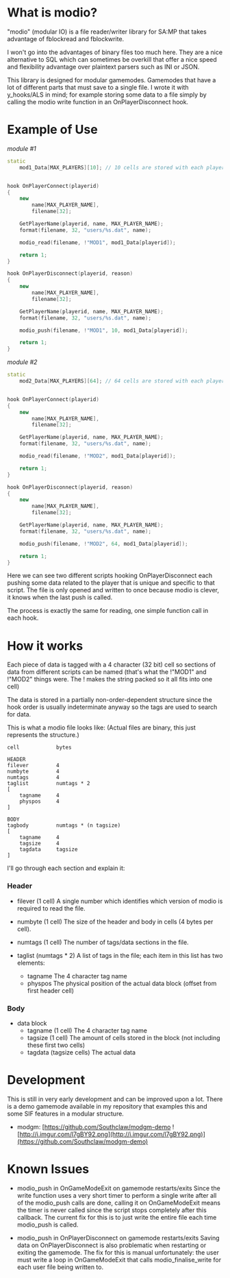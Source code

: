 # What is modio?

"modio" (modular IO) is a file reader/writer library for SA:MP that takes advantage of fblockread and fblockwrite.

I won't go into the advantages of binary files too much here. They are a nice alternative to SQL which can sometimes be overkill that offer a nice speed and flexibility advantage over plaintext parsers such as INI or JSON.

This library is designed for modular gamemodes. Gamemodes that have a lot of different parts that must save to a single file. I wrote it with y_hooks/ALS in mind; for example storing some data to a file simply by calling the modio write function in an OnPlayerDisconnect hook.
<!--more-->

# Example of Use

*module #1*
```cpp
static
    mod1_Data[MAX_PLAYERS][10]; // 10 cells are stored with each player


hook OnPlayerConnect(playerid)
{
    new
        name[MAX_PLAYER_NAME],
        filename[32];

    GetPlayerName(playerid, name, MAX_PLAYER_NAME);
    format(filename, 32, "users/%s.dat", name);

    modio_read(filename, !"MOD1", mod1_Data[playerid]);

    return 1;
}

hook OnPlayerDisconnect(playerid, reason)
{
    new
        name[MAX_PLAYER_NAME],
        filename[32];

    GetPlayerName(playerid, name, MAX_PLAYER_NAME);
    format(filename, 32, "users/%s.dat", name);

    modio_push(filename, !"MOD1", 10, mod1_Data[playerid]);

    return 1;
}
```

*module #2*
```cpp
static
    mod2_Data[MAX_PLAYERS][64]; // 64 cells are stored with each player


hook OnPlayerConnect(playerid)
{
    new
        name[MAX_PLAYER_NAME],
        filename[32];

    GetPlayerName(playerid, name, MAX_PLAYER_NAME);
    format(filename, 32, "users/%s.dat", name);

    modio_read(filename, !"MOD2", mod1_Data[playerid]);

    return 1;
}

hook OnPlayerDisconnect(playerid, reason)
{
    new
        name[MAX_PLAYER_NAME],
        filename[32];

    GetPlayerName(playerid, name, MAX_PLAYER_NAME);
    format(filename, 32, "users/%s.dat", name);

    modio_push(filename, !"MOD2", 64, mod1_Data[playerid]);

    return 1;
}
```

Here we can see two different scripts hooking OnPlayerDisconnect each pushing some data related to the player that is unique and specific to that script. The file is only opened and written to once because modio is clever, it knows when the last push is called.

The process is exactly the same for reading, one simple function call in each hook.


# How it works

Each piece of data is tagged with a 4 character (32 bit) cell so sections of data from different scripts can be named (that's what the !"MOD1" and !"MOD2" things were. The ! makes the string packed so it all fits into one cell)

The data is stored in a partially non-order-dependent structure since the hook order is usually indeterminate anyway so the tags are used to search for data.

This is what a modio file looks like:
(Actual files are binary, this just represents the structure.)
```
cell            bytes

HEADER
filever         4
numbyte         4
numtags         4
taglist         numtags * 2
[
    tagname     4
    physpos     4
]

BODY
tagbody         numtags * (n tagsize)
[
    tagname     4
    tagsize     4
    tagdata     tagsize
]

```
I'll go through each section and explain it:

### Header

- filever (1 cell)
  A single number which identifies which version of modio is required to read the file.

- numbyte (1 cell)
  The size of the header and body in cells (4 bytes per cell).

- numtags (1 cell)
  The number of tags/data sections in the file.

- taglist (numtags * 2)
  A list of tags in the file; each item in this list has two elements:
  - tagname
    The 4 character tag name
  - physpos
    The physical position of the actual data block (offset from first header cell)


### Body

- data block
  - tagname (1 cell)
    The 4 character tag name
  - tagsize (1 cell)
    The amount of cells stored in the block (not including these first two cells)
  - tagdata (tagsize cells)
    The actual data


# Development

This is still in very early development and can be improved upon a lot.
There is a demo gamemode available in my repository that examples this and some SIF features in a modular structure.

- modgm: [https://github.com/Southclaw/modgm-demo ![http://i.imgur.com/l7gBY92.png](http://i.imgur.com/l7gBY92.png)](https://github.com/Southclaw/modgm-demo)


# Known Issues

- modio_push in OnGameModeExit on gamemode restarts/exits
  Since the write function uses a very short timer to perform a single write after all of the modio_push calls are done, calling it on OnGameModeExit means the timer is never called since the script stops completely after this callback. The current fix for this is to just write the entire file each time modio_push is called.


- modio_push in OnPlayerDisconnect on gamemode restarts/exits
  Saving data on OnPlayerDisconnect is also problematic when restarting or exiting the gamemode. The fix for this is manual unfortunately: the user must write a loop in OnGameModeExit that calls modio_finalise_write for each user file being written to.
